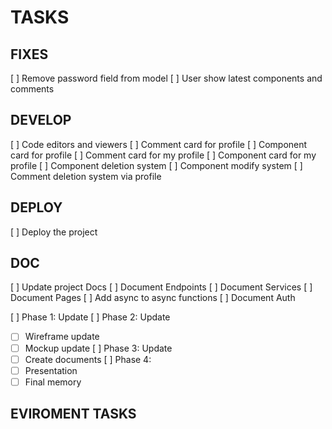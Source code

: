 # TASKS

## FIXES

[ ] Remove password field from model
[ ] User show latest components and comments

## DEVELOP

[ ] Code editors and viewers
[ ] Comment card for profile
[ ] Component card for profile
[ ] Comment card for my profile
[ ] Component card for my profile
[ ] Component deletion system
[ ] Component modify system
[ ] Comment deletion system via profile

## DEPLOY

[ ] Deploy the project

## DOC

[ ] Update project Docs
[ ] Document Endpoints
[ ] Document Services
[ ] Document Pages
[ ] Add async to async functions
[ ] Document Auth

[ ] Phase 1: Update
[ ] Phase 2: Update

- [ ] Wireframe update
- [ ] Mockup update
      [ ] Phase 3: Update
- [ ] Create documents
      [ ] Phase 4:
- [ ] Presentation
- [ ] Final memory

## EVIROMENT TASKS
